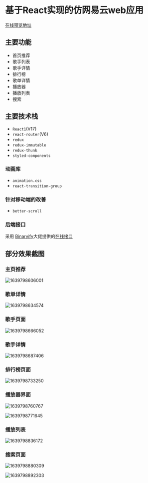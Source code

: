 # 基于React实现的仿网易云web应用

[在线预览地址](http://youky.top/netease_music/ ) 



## 主要功能

- 首页推荐
- 歌手列表
- 歌手详情
- 排行榜
- 歌单详情
- 播放器
- 播放列表
- 搜索



## 主要技术栈

- `React1`(V17)
- `react-router`(V6)
- `redux`
- `redux-immutable`
- `redux-thunk`
- `styled-components`



### 动画库

- `animation.css`
- `react-transition-group`



### 针对移动端的改善

- `better-scroll`



### 后端接口

采用 [Binaryify](https://github.com/Binaryify)大佬提供的[在线接口](https://github.com/Binaryify/NeteaseCloudMusicApi)



## 部分效果截图

### 主页推荐

![1639798606001](README.assets\1639798606001.png)

### 歌单详情

![1639798634574](README.assets\1639798634574.png)



### 歌手页面

![1639798666052](README.assets\1639798666052.png)

### 歌手详情

![1639798687406](README.assets\1639798687406.png)

### 排行榜页面

![1639798733250](README.assets\1639798733250.png)



### 播放器界面

![1639798760767](README.assets\1639798760767.png)



![1639798771645](C:\Users\asus2018\Desktop\cloud-music\README.assets\1639798771645.png)

### 播放列表

![1639798836172](README.assets\1639798836172.png)



### 搜索页面

![1639798880309](README.assets\1639798880309.png)

![1639798892303](README.assets\1639798892303.png)

